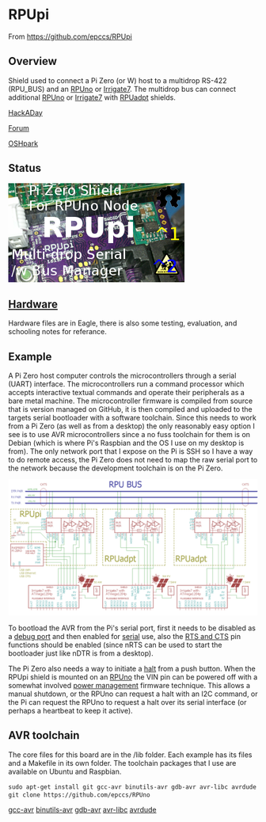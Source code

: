 # RPUpi

From <https://github.com/epccs/RPUpi>

## Overview

Shield used to connect a Pi Zero (or W) host to a multidrop RS-422 (RPU_BUS) and an [RPUno] or [Irrigate7]. The multidrop bus can connect additional [RPUno] or [Irrigate7] with [RPUadpt] shields.

[HackADay](https://hackaday.io/project/16424-rpupi)

[Forum](http://rpubus.org/bb/viewforum.php?f=8)

[OSHpark](https://oshpark.com/shared_projects/KWIJgjF8)

[RPUno]: https://github.com/epccs/RPUno
[Irrigate7]: https://github.com/epccs/Irrigate7
[RPUadpt]: https://github.com/epccs/RPUadpt
[RPUftdi]: https://github.com/epccs/RPUftdi

## Status

![Status](./Hardware/status_icon.png "Status")

## [Hardware](./Hardware)

Hardware files are in Eagle, there is also some testing, evaluation, and schooling notes for referance.

## Example

A Pi Zero host computer controls the microcontrollers through a serial (UART) interface. The microcontrollers run a command processor which accepts interactive textual commands and operate their peripherals as a bare metal machine. The microcontroller firmware is compiled from source that is version managed on GitHub, it is then compiled and uploaded to the targets serial bootloader with a software toolchain. Since this needs to work from a Pi Zero (as well as from a desktop) the only reasonably easy option I see is to use AVR microcontrollers since a no fuss toolchain for them is on Debian (which is where Pi's Raspbian and the OS I use on my desktop is from). The only network port that I expose on the Pi is SSH so I have a way to do remote access, the Pi Zero does not need to map the raw serial port to the network because the development toolchain is on the Pi Zero.

![MultiDrop](./Hardware/Documents/MultiDrop.png "MultiDrop")

To bootload the AVR from the Pi's serial port, first it needs to be disabled as a [debug port] and then enabled for [serial] use, also the [RTS and CTS] pin functions should be enabled (since nRTS can be used to start the bootloader just like nDTR is from a desktop). 

[debug port]: ./Hardware/Testing/linux.md#serial
[serial]: ./Hardware/Testing/linux.md#serial
[RTS and CTS]: ./RPiRtsCts

The Pi Zero also needs a way to initiate a [halt] from a push button. When the RPUpi shield is mounted on an [RPUno] the VIN pin can be powered off with a somewhat involved [power management] firmware technique.  This allows a manual shutdown, or the RPUno can request a halt with an I2C command,  or the Pi can request the RPUno to request a halt over its serial interface (or perhaps a heartbeat to keep it active). 

[halt]: ./Shutdown
[power management]: https://github.com/epccs/RPUno/tree/master/PwrMgt

## AVR toolchain

The core files for this board are in the /lib folder. Each example has its files and a Makefile in its own folder. The toolchain packages that I use are available on Ubuntu and Raspbian. 

```
sudo apt-get install git gcc-avr binutils-avr gdb-avr avr-libc avrdude
git clone https://github.com/epccs/RPUno
```

[gcc-avr](http://packages.ubuntu.com/search?keywords=gcc-avr)
[binutils-avr](http://packages.ubuntu.com/search?keywords=binutils-avr)
[gdb-avr](http://packages.ubuntu.com/search?keywords=gdb-avr)
[avr-libc](http://packages.ubuntu.com/search?keywords=avr-libc)
[avrdude](http://packages.ubuntu.com/search?keywords=avrdude)